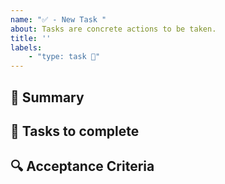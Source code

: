 ```yaml
---
name: "✅ - New Task "
about: Tasks are concrete actions to be taken.
title: ''
labels: 
    - "type: task 🔖"
---
```


## 📌 Summary
<!-- What is the context needed to understand this task -->

## 🔖 Tasks to complete
<!-- What tasks are needed, you might have an idea or maybe not -->

## 🔍 Acceptance Criteria
<!-- When will we know that this task is complete -->